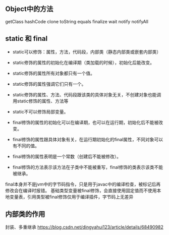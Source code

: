 ## Object中的方法
getClass
hashCode
clone
toString
equals
finalize
wait
notify
notifyAll

## static 和 final
* static可以修饰：属性，方法，代码段，内部类（静态内部类或嵌套内部类）
* static修饰的属性的初始化在编译期（类加载的时候），初始化后能改变。
* static修饰的属性所有对象都只有一个值。
* static修饰的属性强调它们只有一个。
* static修饰的属性、方法、代码段跟该类的具体对象无关，不创建对象也能调用static修饰的属性、方法等
* static不可以修饰局部变量。

* final修饰的属性的初始化可以在编译期，也可以在运行期，初始化后不能被改变。
* final修饰的属性跟具体对象有关，在运行期初始化的final属性，不同对象可以有不同的值。
* final修饰的属性表明是一个常数（创建后不能被修改）。
* final修饰的方法表示该方法在子类中不能被重写，final修饰的类表示该类不能被继承。

final本身并不是jvm中的字节码指令，只是用于javac中的编译检查，被标记后再修改会在编译时报错。
基础类型变量被final修饰，会直接使用固定值而不使用本地变量表，引用类型被final修饰仅用于编译插件，字节码上无差异

## 内部类的作用
封装、多重继承
https://blog.csdn.net/dingyahui123/article/details/68490982
